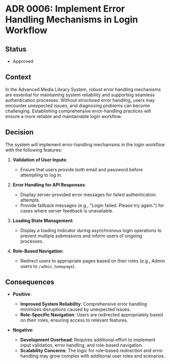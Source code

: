 # ADR 0006: Implement Error Handling Mechanisms in Login Workflow

## Status
- Approved

## Context
In the Advanced Media Library System, robust error handling mechanisms are essential for maintaining system reliability and supporting seamless authentication processes. Without structured error handling, users may encounter unexpected issues, and diagnosing problems can become challenging. Establishing comprehensive error-handling practices will ensure a more reliable and maintainable login workflow.

## Decision
The system will implement error-handling mechanisms in the login workflow with the following features:

1. **Validation of User Inputs**:
   - Ensure that users provide both email and password before attempting to log in.

2. **Error Handling for API Responses**:
   - Display server-provided error messages for failed authentication attempts.
   - Provide fallback messages (e.g., "Login failed. Please try again.") for cases where server feedback is unavailable.

3. **Loading State Management**:
   - Display a loading indicator during asynchronous login operations to prevent multiple submissions and inform users of ongoing processes.

4. **Role-Based Navigation**:
   - Redirect users to appropriate pages based on their roles (e.g., Admin users to `/admin_homepage`).

## Consequences

- **Positive**:
   - **Improved System Reliability**: Comprehensive error handling minimizes disruptions caused by unexpected issues.
   - **Role-Specific Navigation**: Users are redirected appropriately based on their roles, ensuring access to relevant features.

- **Negative**:
   - **Development Overhead**: Requires additional effort to implement input validation, error handling, and role-based navigation.
   - **Scalability Concerns**: The logic for role-based redirection and error handling may grow complex with additional user roles and scenarios.

